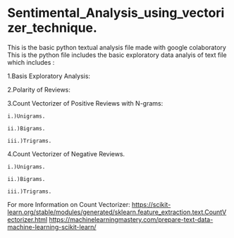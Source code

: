 # Sentimental_Analysis_using_vectorizer_technique.

This is the basic python textual analysis file made with google colaboratory
This is the python file includes the basic exploratory data analyis of text file which includes :

  1.Basis Exploratory Analysis:

  2.Polarity of Reviews:

  3.Count Vectorizer of Positive Reviews with N-grams:

    i.)Unigrams.
 
    ii.)Bigrams.
 
    iii.)Trigrams.
  4.Count Vectorizer of Negative Reviews.

    i.)Unigrams.
 
    ii.)Bigrams.
 
    iii.)Trigrams.

For more Information on Count Vectorizer:
https://scikit-learn.org/stable/modules/generated/sklearn.feature_extraction.text.CountVectorizer.html
https://machinelearningmastery.com/prepare-text-data-machine-learning-scikit-learn/
